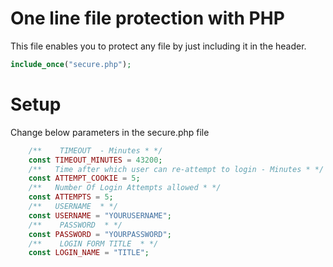 # One line file protection with PHP

This file enables you to protect any file by just including it in the header.

```php
include_once("secure.php");
```

# Setup

Change below parameters in the secure.php file
```php
	/**    TIMEOUT  - Minutes * */
	const TIMEOUT_MINUTES = 43200;
	/**   Time after which user can re-attempt to login - Minutes * */
	const ATTEMPT_COOKIE = 5;
	/**   Number Of Login Attempts allowed * */
	const ATTEMPTS = 5;
	/**   USERNAME  * */
	const USERNAME = "YOURUSERNAME";
	/**    PASSWORD  * */
	const PASSWORD = "YOURPASSWORD";
	/**    LOGIN FORM TITLE  * */
	const LOGIN_NAME = "TITLE";
```
